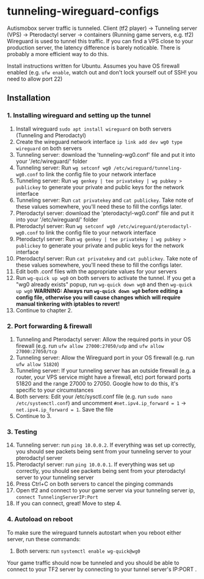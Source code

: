 # tunneling-wireguard-configs
Autismobox server traffic is tunneled.
Client (tf2 player) -> Tunneling server (VPS) -> Pterodactyl server -> containers (Running game servers, e.g. tf2)
Wireguard is used to tunnel this traffic. 
If you can find a VPS close to your production server, the latency difference is barely noticable.
There is probably a more efficient way to do this.

Install instructions written for Ubuntu. 
Assumes you have OS firewall enabled (e.g. `ufw enable`, watch out and don't lock yourself out of SSH! you need to allow port 22)

## Installation
### 1. Installing wireguard and setting up the tunnel
1. Install wireguard `sudo apt install wireguard` on both servers (Tunneling and Pterodactyl)
2. Create the wireguard network interface `ip link add dev wg0 type wireguard` on both servers
3. Tunneling server: download the 'tunneling-wg0.conf' file and put it into your '/etc/wireguard/' folder
4. Tunneling server: Run `wg setconf wg0 /etc/wireguard/tunneling-wg0.conf` to link the config file to your network interface
5. Tunneling server: Run `wg genkey | tee privatekey | wg pubkey > publickey` to generate your private and public keys for the network interface
6. Tunneling server: Run `cat privatekey` and `cat publickey`. Take note of these values somewhere, you'll need these to fill the configs later.
7. Pterodactyl server: download the 'pterodactyl-wg0.conf' file and put it into your '/etc/wireguard/' folder
8. Pterodactyl server: Run `wg setconf wg0 /etc/wireguard/pterodactyl-wg0.conf` to link the config file to your network interface
9. Pterodactyl server: Run `wg genkey | tee privatekey | wg pubkey > publickey` to generate your private and public keys for the network interface
10. Pterodactyl server: Run `cat privatekey` and `cat publickey`. Take note of these values somewhere, you'll need these to fill the configs later.
12. Edit both .conf files with the appropriate values for your servers
13. Run `wg-quick up wg0` on both servers to activate the tunnel. If you get a "wg0 already exists" popup, run `wg-quick down wg0` and then `wg-quick up wg0` **WARNING: Always run `wg-quick down wg0` before editing a config file, otherwise you will cause changes which will require manual tinkering with iptables to revert!**
14. Continue to chapter 2.

### 2. Port forwarding & firewall
1. Tunneling and Pterodactyl server: Allow the required ports in your OS firewall (e.g. run `ufw allow 27000:27050/udp` and `ufw allow 27000:27050/tcp`
2. Tunneling server: Allow the Wireguard port in your OS firewall (e.g. run `ufw allow 51820`)
3. Tunneling server: If your tunneling server has an outside firewall (e.g. a router, your VPS service might have a firewall, etc) port forward ports 51820 and the range 27000 to 27050. Google how to do this, it's specific to your circumstances
4. Both servers: Edit your /etc/sysctl.conf file (e.g. run `sudo nano /etc/systemctl.conf`) and uncomment `#net.ipv4.ip_forward = 1` -> `net.ipv4.ip_forward = 1`. Save the file
5. Continue to 3.

### 3. Testing
14. Tunneling server: run `ping 10.0.0.2`. If everything was set up correctly, you should see packets being sent from your tunneling server to your pterodactyl server
15. Pterodactyl server: run `ping 10.0.0.1`. If everything was set up correctly, you should see packets being sent from your pterodactyl server to your tunneling server
16. Press Ctrl+C on both servers to cancel the pinging commands
17. Open tf2 and connect to your game server via your tunneling server ip, ``connect TunnelingServerIP:Port``
18. If you can connect, great! Move to step 4.

### 4. Autoload on reboot
To make sure the wireguard tunnels autostart when you reboot either server, run these commands:
1. Both servers: run `systemctl enable wg-quick@wg0`

Your game traffic should now be tunneled and you should be able to connect to your TF2 server by connecting to your tunnel server's IP:PORT .
